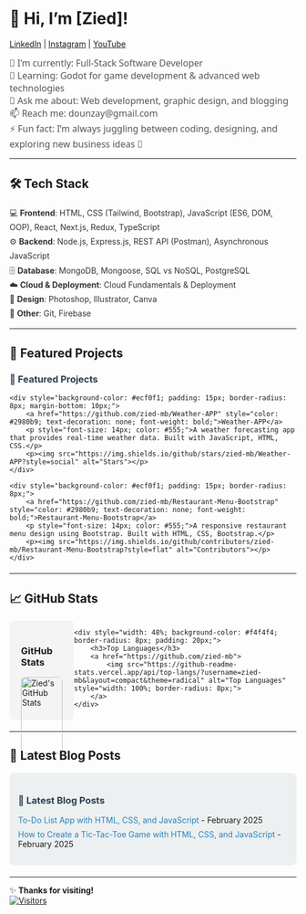# 👋 Hi, I’m [Zied]!

[LinkedIn](https://www.linkedin.com/in/zied-meddeb-7087a2266/) | [Instagram](https://www.instagram.com/zied.mb/) | [YouTube](https://www.youtube.com/@zied_mb)

<div style="font-size: 16px; font-family: 'Segoe UI', Tahoma, Geneva, Verdana, sans-serif; color: #555;">
    🔭 I’m currently: Full-Stack Software Developer<br>
    🌱 Learning: Godot for game development & advanced web technologies<br>
    💬 Ask me about: Web development, graphic design, and blogging<br>
    📫 Reach me: dounzay@gmail.com<br>
    ⚡ Fun fact: I’m always juggling between coding, designing, and exploring new business ideas 🚀
</div>

---

## 🛠️ Tech Stack  
<div style="font-size: 14px; line-height: 1.8; color: #333;">
    💻 <strong>Frontend</strong>: HTML, CSS (Tailwind, Bootstrap), JavaScript (ES6, DOM, OOP), React, Next.js, Redux, TypeScript<br>
    ⚙️ <strong>Backend</strong>: Node.js, Express.js, REST API (Postman), Asynchronous JavaScript<br>
    🗄️ <strong>Database</strong>: MongoDB, Mongoose, SQL vs NoSQL, PostgreSQL<br>
    ☁️ <strong>Cloud & Deployment</strong>: Cloud Fundamentals & Deployment<br>
    🎨 <strong>Design</strong>: Photoshop, Illustrator, Canva<br>
    🚀 <strong>Other</strong>: Git, Firebase  
</div>

---

## 🚀 Featured Projects

<div style="margin-bottom: 20px;">
    <h3 style="color: #2c3e50;">🌟 Featured Projects</h3>
    
    <div style="background-color: #ecf0f1; padding: 15px; border-radius: 8px; margin-bottom: 10px;">
        <a href="https://github.com/zied-mb/Weather-APP" style="color: #2980b9; text-decoration: none; font-weight: bold;">Weather-APP</a>  
        <p style="font-size: 14px; color: #555;">A weather forecasting app that provides real-time weather data. Built with JavaScript, HTML, CSS.</p>
        <p><img src="https://img.shields.io/github/stars/zied-mb/Weather-APP?style=social" alt="Stars"></p>
    </div>
    
    <div style="background-color: #ecf0f1; padding: 15px; border-radius: 8px;">
        <a href="https://github.com/zied-mb/Restaurant-Menu-Bootstrap" style="color: #2980b9; text-decoration: none; font-weight: bold;">Restaurant-Menu-Bootstrap</a>  
        <p style="font-size: 14px; color: #555;">A responsive restaurant menu design using Bootstrap. Built with HTML, CSS, Bootstrap.</p>
        <p><img src="https://img.shields.io/github/contributors/zied-mb/Restaurant-Menu-Bootstrap?style=flat" alt="Contributors"></p>
    </div>
</div>

---

## 📈 GitHub Stats

<div style="display: flex; justify-content: space-between; margin-bottom: 20px;">
    <div style="width: 48%; background-color: #f4f4f4; border-radius: 8px; padding: 20px;">
        <h3>GitHub Stats</h3>
        <a href="https://github.com/zied-mb">
            <img src="https://github-readme-stats.vercel.app/api?username=zied-mb&show_icons=true&theme=radical" alt="Zied's GitHub Stats" style="width: 100%; border-radius: 8px;">
        </a>
    </div>
    
    <div style="width: 48%; background-color: #f4f4f4; border-radius: 8px; padding: 20px;">
        <h3>Top Languages</h3>
        <a href="https://github.com/zied-mb">
            <img src="https://github-readme-stats.vercel.app/api/top-langs/?username=zied-mb&layout=compact&theme=radical" alt="Top Languages" style="width: 100%; border-radius: 8px;">
        </a>
    </div>
</div>

---

## 📝 Latest Blog Posts

<div style="background-color: #ecf0f1; padding: 15px; border-radius: 8px; margin-bottom: 20px;">
    <h3 style="color: #2c3e50;">📝 Latest Blog Posts</h3>
    <ul style="list-style: none; padding-left: 0;">
        <li style="margin-bottom: 8px;">
            <a href="https://zenicdev.blogspot.com/2025/02/to-do-list-app-with-html-css-and.html" style="color: #2980b9; text-decoration: none;">To-Do List App with HTML, CSS, and JavaScript</a> - February 2025
        </li>
        <li>
            <a href="https://zenicdev.blogspot.com/2025/02/how-to-create-tic-tac-toe-game-with.html" style="color: #2980b9; text-decoration: none;">How to Create a Tic-Tac-Toe Game with HTML, CSS, and JavaScript</a> - February 2025
        </li>
    </ul>
</div>

---

✨ **Thanks for visiting!**  
[![Visitors](https://visitor-badge.laobi.icu/badge?page_id=zied-mb.zied-mb)](https://github.com/zied-mb)
